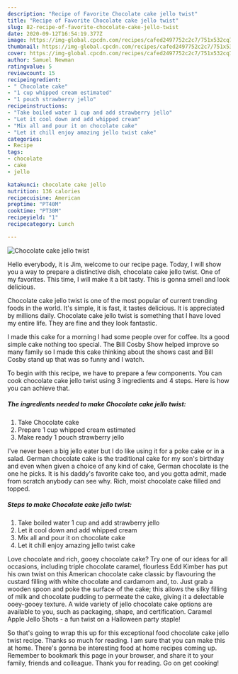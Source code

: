 ```yaml
---
description: "Recipe of Favorite Chocolate cake jello twist"
title: "Recipe of Favorite Chocolate cake jello twist"
slug: 82-recipe-of-favorite-chocolate-cake-jello-twist
date: 2020-09-12T16:54:19.377Z
image: https://img-global.cpcdn.com/recipes/cafed2497752c2c7/751x532cq70/chocolate-cake-jello-twist-recipe-main-photo.jpg
thumbnail: https://img-global.cpcdn.com/recipes/cafed2497752c2c7/751x532cq70/chocolate-cake-jello-twist-recipe-main-photo.jpg
cover: https://img-global.cpcdn.com/recipes/cafed2497752c2c7/751x532cq70/chocolate-cake-jello-twist-recipe-main-photo.jpg
author: Samuel Newman
ratingvalue: 5
reviewcount: 15
recipeingredient:
- " Chocolate cake"
- "1 cup whipped cream estimated"
- "1 pouch strawberry jello"
recipeinstructions:
- "Take boiled water 1 cup and add strawberry jello"
- "Let it cool down and add whipped cream"
- "Mix all and pour it on chocolate cake"
- "Let it chill enjoy amazing jello twist cake"
categories:
- Recipe
tags:
- chocolate
- cake
- jello

katakunci: chocolate cake jello 
nutrition: 136 calories
recipecuisine: American
preptime: "PT40M"
cooktime: "PT30M"
recipeyield: "1"
recipecategory: Lunch

---
```



![Chocolate cake jello twist](https://img-global.cpcdn.com/recipes/cafed2497752c2c7/751x532cq70/chocolate-cake-jello-twist-recipe-main-photo.jpg)

Hello everybody, it is Jim, welcome to our recipe page. Today, I will show you a way to prepare a distinctive dish, chocolate cake jello twist. One of my favorites. This time, I will make it a bit tasty. This is gonna smell and look delicious.

Chocolate cake jello twist is one of the most popular of current trending foods in the world. It's simple, it is fast, it tastes delicious. It is appreciated by millions daily. Chocolate cake jello twist is something that I have loved my entire life. They are fine and they look fantastic.

I made this cake for a morning I had some people over for coffee. Its a good simple cake nothing too special. The Bill Cosby Show helped improve so many family so I made this cake thinking about the shows cast and Bill Cosby stand up that was so funny and I watch.


To begin with this recipe, we have to prepare a few components. You can cook chocolate cake jello twist using 3 ingredients and 4 steps. Here is how you can achieve that.

<!--inarticleads1-->

##### The ingredients needed to make Chocolate cake jello twist:

1. Take  Chocolate cake
1. Prepare 1 cup whipped cream estimated
1. Make ready 1 pouch strawberry jello


I&#39;ve never been a big jello eater but I do like using it for a poke cake or in a salad. German chocolate cake is the traditional cake for my son&#39;s birthday and even when given a choice of any kind of cake, German chocolate is the one he picks. It is his daddy&#39;s favorite cake too, and you gotta admit, made from scratch anybody can see why. Rich, moist chocolate cake filled and topped. 

<!--inarticleads2-->

##### Steps to make Chocolate cake jello twist:

1. Take boiled water 1 cup and add strawberry jello
1. Let it cool down and add whipped cream
1. Mix all and pour it on chocolate cake
1. Let it chill enjoy amazing jello twist cake


Love chocolate and rich, gooey chocolate cake? Try one of our ideas for all occasions, including triple chocolate caramel, flourless Edd Kimber has put his own twist on this American chocolate cake classic by flavouring the custard filling with white chocolate and cardamom and, to. Just grab a wooden spoon and poke the surface of the cake; this allows the silky filling of milk and chocolate pudding to permeate the cake, giving it a delectable ooey-gooey texture. A wide variety of jello chocolate cake options are available to you, such as packaging, shape, and certification. Caramel Apple Jello Shots - a fun twist on a Halloween party staple! 

So that's going to wrap this up for this exceptional food chocolate cake jello twist recipe. Thanks so much for reading. I am sure that you can make this at home. There's gonna be interesting food at home recipes coming up. Remember to bookmark this page in your browser, and share it to your family, friends and colleague. Thank you for reading. Go on get cooking!
